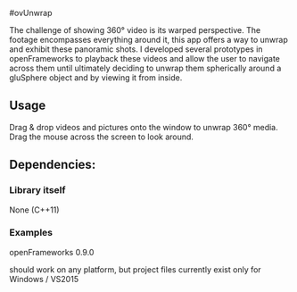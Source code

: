 #ovUnwrap

The challenge of showing 360° video is its warped perspective. The footage encompasses everything around it, this app offers a way to unwrap and exhibit these panoramic shots. I developed several prototypes in openFrameworks to playback these videos and allow the user to navigate across them until ultimately deciding to unwrap them spherically around a gluSphere object and by viewing it from inside.

## Usage
Drag & drop videos and  pictures  onto the
window to unwrap 360° media. Drag the mouse
across the screen to look around.


## Dependencies:
### Library itself
None (C++11)

### Examples
openFrameworks 0.9.0

should work on any platform, but project files currently exist only for Windows / VS2015
